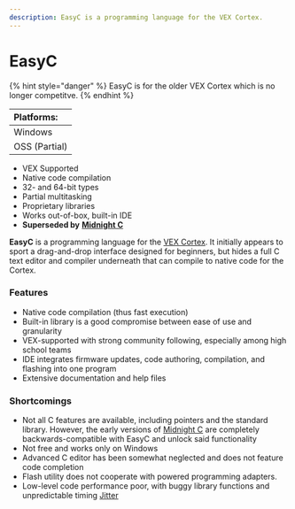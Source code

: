 ```yaml
---
description: EasyC is a programming language for the VEX Cortex.
---
```


# EasyC

{% hint style="danger" %}
EasyC is for the older VEX Cortex which is no longer competitve.
{% endhint %}

| Platforms: |
| :--- |
| Windows |
| OSS \(Partial\) |

* VEX Supported
* Native code compilation
* 32- and 64-bit types
* Partial multitasking
* Proprietary libraries
* Works out-of-box, built-in IDE
* **Superseded by** [**Midnight C**](midnight-c.md)

**EasyC** is a programming language for the [VEX Cortex](../../electronics/vex-electronics/vex-cortex.md). It initially appears to sport a drag-and-drop interface designed for beginners, but hides a full C text editor and compiler underneath that can compile to native code for the Cortex.

### Features

* Native code compilation \(thus fast execution\)
* Built-in library is a good compromise between ease of use and granularity
* VEX-supported with strong community following, especially among high school teams
* IDE integrates firmware updates, code authoring, compilation, and flashing into one program
* Extensive documentation and help files

### Shortcomings

* Not all C features are available, including pointers and the standard library. However, the early versions of [Midnight C](midnight-c.md) are completely backwards-compatible with EasyC and unlock said functionality
* Not free and works only on Windows
* Advanced C editor has been somewhat neglected and does not feature code completion
* Flash utility does not cooperate with powered programming adapters.
* Low-level code performance poor, with buggy library functions and unpredictable timing [Jitter](../../electronics/jitter.md)




